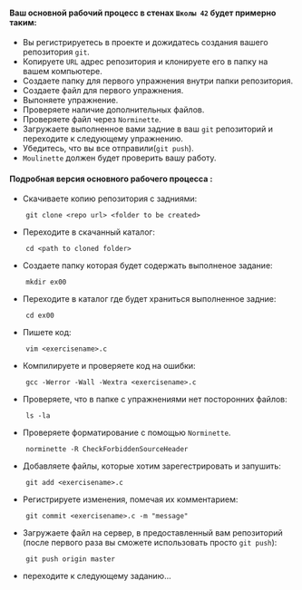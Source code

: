 #### Ваш основной рабочий процесс в стенах `Школы 42` будет примерно таким:

- Вы регистрируетесь в проекте и дожидатесь создания вашего репозитория `git`.
- Копируете `URL` адрес репозитория и клонируете его в папку на вашем компьютере.
- Создаете папку для первого упражнения внутри папки репозитория.
- Создаете файл для первого упражнения.
- Выпоняете упражнение.
- Проверяете наличие дополнительных файлов.
- Проверяете файл через `Norminette`.
- Загружаете выполненное вами задние в ваш `git` репозиторий и переходите к следующему упражнению.
- Убедитесь, что вы все отправили(`git push`).
- `Moulinette` должен будет проверить вашу работу.



#### Подробная версия основного рабочего процесса :

- Скачиваете копию репозитория с задниями:
```
	git clone <repo url> <folder to be created>
```

- Переходите в скачанный каталог:
```
	cd <path to cloned folder>
```

- Создаете папку которая будет содержать выполненое задание:
```
	mkdir ex00
```

- Переходите в каталог где будет храниться выполненное задние:
```
	cd ex00
```

- Пишете код:
```
	vim <exercisename>.c
```

- Компилируете и проверяете код на ошибки:
```
	gcc -Werror -Wall -Wextra <exercisename>.c
```

- Проверяете, что в папке с упражнениями нет посторонних файлов:
```
	ls -la
```

- Проверяете форматирование с помощью `Norminette`.
```
	norminette -R CheckForbiddenSourceHeader
```

- Добавляете файлы, которые хотим зарегестрировать и запушить:
```
	git add <exercisename>.c
```

- Регистрируете изменения, помечая их комментарием:
```
	git commit <exercisename>.c -m "message"
```

- Загружаете файл на сервер, в предоставленный вам репозиторий (после первого раза вы сможете использовать просто `git push`):
```
	git push origin master
```

- переходите к следующему заданию...



